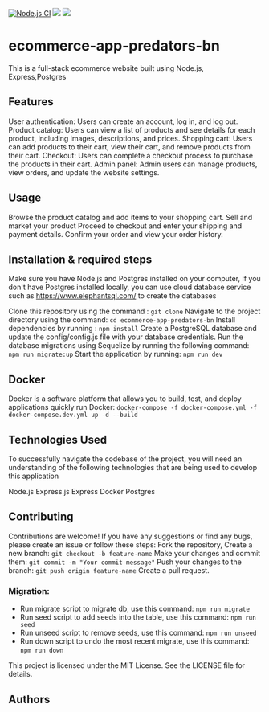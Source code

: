 [![Node.js CI](https://github.com/atlp-rwanda/ecommerce-app-predators-bn/actions/workflows/node.js.yml/badge.svg)](https://github.com/atlp-rwanda/ecommerce-app-predators-bn/actions/workflows/node.js.yml)
<a href="https://codeclimate.com/github/atlp-rwanda/ecommerce-app-predators-bn/maintainability"><img src="https://api.codeclimate.com/v1/badges/f43b1bf0f2429d8e6ad6/maintainability" /></a>
 <a href="https://codeclimate.com/github/atlp-rwanda/ecommerce-app-predators-bn/test_coverage"><img src="https://api.codeclimate.com/v1/badges/f43b1bf0f2429d8e6ad6/test_coverage" /></a>
# ecommerce-app-predators-bn

This is a full-stack ecommerce website built using Node.js, Express,Postgres

## Features
User authentication: Users can create an account, log in, and log out.
Product catalog: Users can view a list of products and see details for each product,
 including images, descriptions, and prices.
Shopping cart: Users can add products to their cart, view their cart, and remove products from their cart.
Checkout: Users can complete a checkout process to purchase the products in their cart.
Admin panel: Admin users can manage products, view orders, and update the website settings.



## Usage
Browse the product catalog and add items to your shopping cart.
Sell and market your product
Proceed to checkout and enter your shipping and payment details.
Confirm your order and view your order history.

## Installation & required steps

Make sure you have Node.js and Postgres installed on your computer, If you don't have Postgres installed locally,
you can use cloud database service such as https://www.elephantsql.com/ to create the databases

Clone this repository using the command : `git clone`
Navigate to the project directory using the command: `cd ecommerce-app-predators-bn`
Install dependencies by running : `npm install`
Create a PostgreSQL database and update the config/config.js file with your database credentials.
Run the database migrations using Sequelize by running the following command: `npm run migrate:up`
Start the application by running: `npm run dev` 

## Docker
Docker is a software platform that allows you to build, test, and deploy applications quickly
run Docker: `docker-compose -f docker-compose.yml -f docker-compose.dev.yml up -d --build`



## Technologies Used
To successfully navigate the codebase of the project, you will need an understanding of the following technologies that are being used to develop this application

Node.js
Express.js
Express
Docker
Postgres

## Contributing

Contributions are welcome! If you have any suggestions or find any bugs, please create an issue or follow these steps:
Fork the repository,
Create a new branch: `git checkout -b feature-name`
Make your changes and commit them: `git commit -m "Your commit message"`
Push your changes to the branch: `git push origin feature-name`
Create a pull request.

### Migration:
- Run migrate script to migrate db, use this command: `npm run migrate`
- Run seed script to add seeds into the table, use this command: `npm run seed`
- Run unseed script to remove seeds, use this command: `npm run unseed`
- Run down script to undo the most recent migrate, use this command: `npm run down`


This project is licensed under the MIT License. See the LICENSE file for details.


## Authors